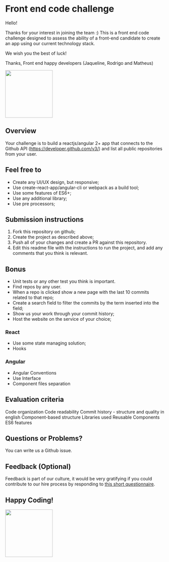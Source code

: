# Front end code challenge

Hello!

Thanks for your interest in joining the team :)
This is a front end code challenge designed to assess the ability of a front-end candidate to create an app using our current technology stack.

We wish you the best of luck!

Thanks,
Front end happy developers (Jaqueline, Rodrigo and Matheus)

<img src="https://cdn3.movieweb.com/i/article/DH0stJhn83KZIlHH5wpBvuLVwTliCG/798:50/Men-In-Black-International-Trailer.jpg" data-canonical-src="https://cdn3.movieweb.com/i/article/DH0stJhn83KZIlHH5wpBvuLVwTliCG/798:50/Men-In-Black-International-Trailer.jpg" width="150" height="150" />

## Overview 

Your challenge is to build a reactjs/angular 2+ app that connects to the Github API (https://developer.github.com/v3/) and list all public repositories from your user.

## Feel free to

- Create any UI/UX design, but responsive;
- Use create-react-app/angular-cli or webpack as a build tool;
- Use some features of ES6+;
- Use any additional library;
- Use pre processors;

## Submission instructions

1. Fork this repository on github;
2. Create the project as described above;
3. Push all of your changes and create a PR against this repository.
4. Edit this readme file with the instructions to run the project, and add any comments that you think is relevant.

## Bonus

- Unit tests or any other test you think is important.
- Find repos by any user.
- When a repo is clicked show a new page with the last 10 commits related to that repo;
- Create a search field to filter the commits by the term inserted into the field;
- Show us your work through your commit history;
- Host the website on the service of your choice;

### React
- Use some state managing solution;
- Hooks

### Angular
- Angular Conventions
- Use Interface
- Component files separation

## Evaluation criteria

Code organization
Code readability
Commit history - structure and quality in english
Component-based structure
Libraries used
Reusable Components
ES6 features

## Questions or Problems?

You can write us a Github issue.

## Feedback (Optional)
Feedback is part of our culture, it would be very gratifying if you could contribute to our hire process by responding to [this short questionnaire](https://docs.google.com/forms/d/e/1FAIpQLSe02C1P-ZwCTBK5h5p5yckQs0DbsRGjwz7GaI-ICzks2EhxkA/viewform).

## Happy Coding!

<img src="https://user-images.githubusercontent.com/5693916/30273942-84252588-96fb-11e7-9420-5516b92cb1f7.gif" data-canonical-src="https://user-images.githubusercontent.com/5693916/30273942-84252588-96fb-11e7-9420-5516b92cb1f7.gif" width="150" height="150" />
